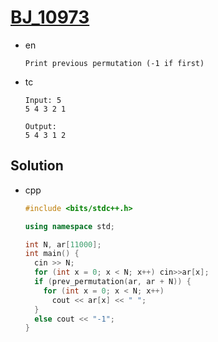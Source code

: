 # [BJ_10973](https://acmicpc.net/problem/10973)

* en

  ```en
  Print previous permutation (-1 if first)
  ```

* tc

  ```tc
  Input: 5
  5 4 3 2 1

  Output:
  5 4 3 1 2
  ```

## Solution

* cpp

  ```cpp
  #include <bits/stdc++.h>

  using namespace std;

  int N, ar[11000];
  int main() {
    cin >> N;
    for (int x = 0; x < N; x++) cin>>ar[x];
    if (prev_permutation(ar, ar + N)) {
      for (int x = 0; x < N; x++)
        cout << ar[x] << " ";
    }
    else cout << "-1";
  }
  ```
